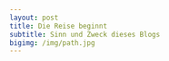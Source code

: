 ```yaml
---
layout: post
title: Die Reise beginnt
subtitle: Sinn und Zweck dieses Blogs
bigimg: /img/path.jpg
---
```



